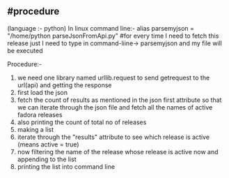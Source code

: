 #procedure
-----------
(language :- python)
In linux command line:-
alias parsemyjson = "/home/python parseJsonFromApi.py"  #for every time I need to fetch this release
just I need to type in command-liine->  parsemyjson
and my file will be executed

Procedure:-
1. we need one library named urllib.request to send getrequest to the url(api) and getting the response
2. first load the json
3. fetch the count of results as mentioned in the json first attribute so that we can iterate through the json file and fetch all the names of active fadora releases
4. also printing the count of total no of releases
5. making a list
6. iterate through the "results" attribute to see which release is active (means active = true)
7. now filtering the name of the release whose release is active now and appending to the list
8. printing the list into command line
